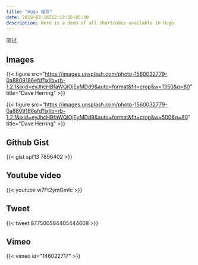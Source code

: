 ```yaml
---
title: "Hugo 缩写"
date: 2018-03-18T12:13:36+05:30
description: Here is a demo of all shortcodes available in Hugo.
---
```


测试

## Images

{{< figure src="https://images.unsplash.com/photo-1560032779-0a8809186efd?ixlib=rb-1.2.1&ixid=eyJhcHBfaWQiOjEyMDd9&auto=format&fit=crop&w=1350&q=80" title="Dave Herring" >}}

{{< figure src="https://images.unsplash.com/photo-1560032779-0a8809186efd?ixlib=rb-1.2.1&ixid=eyJhcHBfaWQiOjEyMDd9&auto=format&fit=crop&w=500&q=80" title="Dave Herring" >}}


## Github Gist

{{< gist spf13 7896402 >}}

## Youtube video

{{< youtube w7Ft2ymGmfc >}}

## Tweet

{{< tweet 877500564405444608 >}}

## Vimeo

{{< vimeo id="146022717" >}}